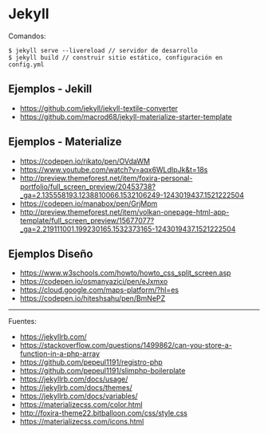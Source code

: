 # Jekyll

Comandos:

    $ jekyll serve --livereload // servidor de desarrollo
    $ jekyll build // construir sitio estático, configuración en config.yml

## Ejemplos - Jekill

+ https://github.com/jekyll/jekyll-textile-converter
+ https://github.com/macrod68/jekyll-materialize-starter-template

## Ejemplos - Materialize

+ https://codepen.io/rikato/pen/OVdaWM
+ https://www.youtube.com/watch?v=aqx6WLdIpJk&t=18s
+ http://preview.themeforest.net/item/foxira-personal-portfolio/full_screen_preview/20453738?_ga=2.135558193.1238810066.1532106249-1243019437.1521222504
+ https://codepen.io/manabox/pen/GrjMpm
+ http://preview.themeforest.net/item/volkan-onepage-html-app-template/full_screen_preview/15677077?_ga=2.219111001.199230165.1532373165-1243019437.1521222504


## Ejemplos Diseño

+ https://www.w3schools.com/howto/howto_css_split_screen.asp
+ https://codepen.io/osmanyazici/pen/eJxmxo
+ https://cloud.google.com/maps-platform/?hl=es
+ https://codepen.io/hiteshsahu/pen/BmNePZ

---

Fuentes:

+ https://jekyllrb.com/
+ https://stackoverflow.com/questions/1499862/can-you-store-a-function-in-a-php-array
+ https://github.com/pepeul1191/registro-php
+ https://github.com/pepeul1191/slimphp-boilerplate
+ https://jekyllrb.com/docs/usage/
+ https://jekyllrb.com/docs/themes/
+ https://jekyllrb.com/docs/variables/
+ https://materializecss.com/color.html
+ http://foxira-theme22.bitballoon.com/css/style.css
+ https://materializecss.com/icons.html
